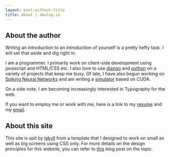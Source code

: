 ```yaml
---
layout: post-without-title
title: About | dmulog.in 
---
```


## About the author

Writing an introduction to an introduction of yourself is a pretty hefty task.  I will set that aside and dig right in.

I am a programmer.  I primarily work on client-side development using javascript and HTML/CSS etc.  I also love to use [django][django] and [python][python] on a variety of projects that keep me busy.  Of late, I have also begun working on [Spiking Neural Networks][snn] and am writing a [simulator][moment] based on CUDA.

On a side note, I am becoming increasingly interested in Typography for the web.

If you want to employ me or work with me, here is a link to my [resume][resume] and my [email][email].

## About this site

This site is spit by [jekyll][jekyll] from a template that I designed to work on small as well as big screens using CSS only. For more details on the design principles for this website, you can refer to [this][crazytown] blog post on the topic.

[django]: http://djangoproject.com/
[python]: http://www.python.org/
[snn]: http://en.wikipedia.org/wiki/Spiking_neural_network
[moment]: http://github.com/schatten/moment
[jekyll]: http://github.com/mojombo/jekyll
[resume]: /resume
[email]: mailto:dipanjan.mu@gmail.com
[crazytown]: /2012/11/28/this-town-is-a-crazy-town.html
